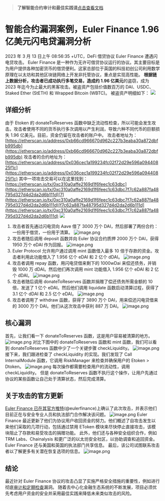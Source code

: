 >**了解智能合约审计和最佳实践请**[点击查看文档](https://safful.com/) 

# 智能合约漏洞案例，Euler Finance 1.96 亿美元闪电贷漏洞分析

2023 年 3 月 13 日上午 08:56:35 +UTC，DeFi 借贷协议 Euler Finance 遭遇闪电贷攻击。
Euler Finance 是一种作为无许可借贷协议运行的协议。其主要目标是为用户提供各种加密货币的借贷便利。这家总部位于英国的科技初创公司利用数学原理在以太坊和其他区块链网络上开发非托管协议，重点是实现高性能。
**根据链上数据分析，攻击者已成功执行多笔交易，造成约 1.96 亿美元**的盗窃，成为 2023 年迄今为止最大的黑客攻击。被盗资产包括价值数百万的 DAI、USDC、Staked Ether (StETH) 和 Wrapped Bitcoin (WBTC)。
被盗资产明细如下：
![](https://cdn.nlark.com/yuque/0/2023/png/97322/1694318282054-42830260-719b-4a30-bded-fe45489abbc3.png#averageHue=%23e2e0da&clientId=u0cd855e3-4520-4&from=paste&id=ued3159d8&originHeight=274&originWidth=610&originalType=url&ratio=2&rotation=0&showTitle=false&status=done&style=none&taskId=u476fae3d-eac2-4c4f-93e7-7fc7bd9763f&title=)

## 详细分析

由于 Etoken 的 donateToReserves 函数中缺乏流动性检查，所以可能会发生攻击。攻击者使用不同的货币执行多次调用以产生利润，导致六种不同代币的巨额损失 1.96 亿美元。目前，资金仍留在攻击者的账户中。
攻击者地址为：[https://etherscan.io/address/0xb66cd966670d962c227b3eaba30a872dbfb995db](https://etherscan.io/address/0xb66cd966670d962c227b3eaba30a872dbfb995db)
攻击者的合约地址为：[https://etherscan.io/address/0x036cec1a199234fc02f72d29e596a09440825f1c](https://etherscan.io/address/0x036cec1a199234fc02f72d29e596a09440825f1c)
其中一项攻击交易可以在这里找到：[https://etherscan.io/tx/0xc310a0affe2169d1f6feec1c63dbc](https://etherscan.io/tx/0xc310a0affe2169d1f6feec1c63dbc7f7c62a887fa48795d327d4d2da2d6b111d)[7](https://etherscan.io/tx/0xc310a0affe2169d1f6feec1c63dbc7f7c62a887fa48795d327d4d2da2d6b111d)[f7c62a887fa48795d327d4d2da2d6b111d](https://etherscan.io/tx/0xc310a0affe2169d1f6feec1c63dbc7f7c62a887fa48795d327d4d2da2d6b111d)
![](https://cdn.nlark.com/yuque/0/2023/png/97322/1694318282114-a6c90bdf-a8ad-4dba-a169-3b6cfd878ec5.png#averageHue=%23f4f4ed&clientId=u0cd855e3-4520-4&from=paste&id=u75f11023&originHeight=330&originWidth=569&originalType=url&ratio=2&rotation=0&showTitle=false&status=done&style=none&taskId=u8fa346b4-bb17-46a4-93db-132e5ab5a98&title=)

1. 攻击者首先通过闪电贷向 Aave 借了 3000 万个 DAI，然后部署了两份合约：一份用于借贷，一份用于清算。
   ![image.png](https://cdn.nlark.com/yuque/0/2023/png/97322/1694318281711-abe5fb53-6056-4cc9-86ab-ea1aa6a8141e.png#averageHue=%23232c35&clientId=u0cd855e3-4520-4&from=paste&id=u97985070&originHeight=190&originWidth=700&originalType=url&ratio=2&rotation=0&showTitle=false&size=155313&status=done&style=none&taskId=u4cb3bfad-22ab-444d-85b2-325dc9cc9ea&title=)
2. 攻击者随后调用 deposit 函数并向 Euler 协议合约质押 2000 万个 DAI，获得 1950 万个 eDAI 作为回报。
   ![image.png](https://cdn.nlark.com/yuque/0/2023/png/97322/1694318281703-e0244c4a-8cb2-4272-97d0-7bf11ce13a7d.png#averageHue=%23252b33&clientId=u0cd855e3-4520-4&from=paste&id=ud8f6c50b&originHeight=178&originWidth=700&originalType=url&ratio=2&rotation=0&showTitle=false&size=135918&status=done&style=none&taskId=u74a6da41-2caf-49be-9fee-f6df887ef87&title=)
3. Euler Protocol 允许用户通过调用 mint 函数借入最多 10 倍于存款的资金。攻击者利用此功能借入了 1.956 亿个 eDAI 和 2 亿个 dDAI。
   ![image.png](https://cdn.nlark.com/yuque/0/2023/png/97322/1694318281743-48b06f8e-af9c-4662-962f-9d90f6e3d900.png#averageHue=%23242c34&clientId=u0cd855e3-4520-4&from=paste&id=uc356a8fe&originHeight=237&originWidth=700&originalType=url&ratio=2&rotation=0&showTitle=false&size=187339&status=done&style=none&taskId=u3d8ddc70-7f17-47dc-adb5-5651aa226db&title=)
4. 攻击者调用 repay 函数，用闪电贷借来剩下的 1000wDai 来偿还债务，并销毁 1000 万 dDAI。然后他们再次调用 mint 功能借入 1.956 亿个 eDAI 和 2 亿个 dDAI。
   ![image.png](https://cdn.nlark.com/yuque/0/2023/png/97322/1694318282182-04a3fd7f-e0be-4ee5-89e8-615bb77f4ef4.png#averageHue=%23262c34&clientId=u0cd855e3-4520-4&from=paste&id=uf304aede&originHeight=366&originWidth=700&originalType=url&ratio=2&rotation=0&showTitle=false&size=287721&status=done&style=none&taskId=ueef7fd7d-c66e-4b2f-a155-4539dd65649&title=)
5. 攻击者随后调用 donateToReserves 函数并捐赠了偿还债务所需金额的 10 倍，发送了 1 亿个 eDAI。然后他们调用 liquidate 函数启动清算过程，获得了 3.1 亿个 dDAI 和 2.5 亿个 eDAI。
   ![image.png](https://cdn.nlark.com/yuque/0/2023/png/97322/1694318282196-44014235-8d2d-47fb-b512-267fe3ea3e45.png#averageHue=%23262d36&clientId=u0cd855e3-4520-4&from=paste&id=u15c8a51a&originHeight=312&originWidth=700&originalType=url&ratio=2&rotation=0&showTitle=false&size=266704&status=done&style=none&taskId=u81bcb2b3-ac08-4e2a-8856-952a4c72a12&title=)
6. 攻击者调用了 withdraw 函数，获得了 3890 万个 DAI，用来偿还闪电贷借来的 3000 万个 DAI。他们从这次攻击中获利 887 万 DAI。
   ![image.png](https://cdn.nlark.com/yuque/0/2023/png/97322/1694318282241-166d8d7a-7006-40df-89d3-f801bb45a9e0.png#averageHue=%23272e37&clientId=u0cd855e3-4520-4&from=paste&id=u33045d05&originHeight=437&originWidth=700&originalType=url&ratio=2&rotation=0&showTitle=false&size=375702&status=done&style=none&taskId=u6b9196b9-8000-4ce9-80c5-3ab8b0b5154&title=)

## 核心漏洞

首先，让我们看一下 donateToReserves 函数，这是用户容易被清算的地方。
![image.png](https://cdn.nlark.com/yuque/0/2023/png/97322/1694318282393-c78b0511-0234-44cf-860e-471e7f3075ac.png#averageHue=%23fcfbfb&clientId=u0cd855e3-4520-4&from=paste&id=u0e3d2e70&originHeight=342&originWidth=700&originalType=url&ratio=2&rotation=0&showTitle=false&size=144256&status=done&style=none&taskId=u77121153-58b8-4989-8a8e-a4c63ec23b3&title=)
对比下图中的 donateToReserves 函数和 mint 函数，我们可以看到 donateToReserves 函数中少了一个关键步骤 checkLiquidity。
![image.png](https://cdn.nlark.com/yuque/0/2023/png/97322/1694318282431-ca114fcd-05af-4d7e-9898-793af4119db6.png#averageHue=%23fcfcfc&clientId=u0cd855e3-4520-4&from=paste&id=uab21be3b&originHeight=321&originWidth=700&originalType=url&ratio=2&rotation=0&showTitle=false&size=143620&status=done&style=none&taskId=u3e5ad7d6-8148-4e6a-b4d8-caacdde6a6d&title=)
接下来，我们跟进检查了 checkLiquidity 的实现。我们发现了 Call InternalModule 函数，它调用 RiskManager 来检查并确保用户的 Etoken > Dtoken。
![image.png](https://cdn.nlark.com/yuque/0/2023/png/97322/1694318282550-bde09263-762a-40cf-9a65-97ab23b31a77.png#averageHue=%23f0f0ef&clientId=u0cd855e3-4520-4&from=paste&id=u80fd7886&originHeight=197&originWidth=700&originalType=url&ratio=2&rotation=0&showTitle=false&size=101701&status=done&style=none&taskId=ua26edae3-8d88-42d0-b6bd-12fb3bf3c22&title=)
每次操作都需要检查用户的流动性，调用 checkLiquidity。
但是 donateToReserves 函数不执行这个操作，让用户先通过协议的某些函数让自己处于清算状态，然后完成清算。

## 关于攻击的官方更新

[Euler Finance 已在其官方推特](https://twitter.com/eulerfinance)(@eulerfinance)上确认了此次攻击，并表示他们目前正在与安全专业人员和执法部门合作解决该问题。
![image.png](https://cdn.nlark.com/yuque/0/2023/png/97322/1694318282647-1415bd1f-7176-4e3f-b122-0fff222aea0b.png#averageHue=%23040404&clientId=u0cd855e3-4520-4&from=paste&id=u43ed32e2&originHeight=441&originWidth=700&originalType=url&ratio=2&rotation=0&showTitle=false&size=109664&status=done&style=none&taskId=u3bd083ff-db13-4b9e-b836-c3a5c2a899f&title=)
Euler Finance 最近更新了他们为协议用户收回资金的努力。他们概述了自攻击发生以来他们采取的几项行动，包括通过禁用 EToken 模块来尽快停止直接攻击，该模块阻止了存款和易受攻击的捐赠功能。
此外，他们还与各种安全组织合作，例如 TRM Labs、Chainalysis 和更广泛的以太坊安全社区，以协助调查和追回资金。Euler Finance 还与美国和英国的执法部门共享信息。
最后，该公司试图联系攻击者以了解更多有关潜在恢复选项的信息。
![image.png](https://cdn.nlark.com/yuque/0/2023/png/97322/1694318282659-d8675b46-9c4b-41c6-939e-1c4649641e58.png#averageHue=%23070707&clientId=u0cd855e3-4520-4&from=paste&id=u34837d7c&originHeight=556&originWidth=700&originalType=url&ratio=2&rotation=0&showTitle=false&size=186531&status=done&style=none&taskId=ua29c794a-d4d3-4627-a251-86836226a2d&title=)

## 结论

最近针对 Euler Finance 协议的攻击凸显了实施严格安全措施的重要性，例如进行彻底[审计和定期检查](https://safful.com/)漏洞。
随着去中心化金融生态系统的不断发展，项目必须优先考虑用户资金的安全并采用最佳实践来降低未来类似攻击的风险。
